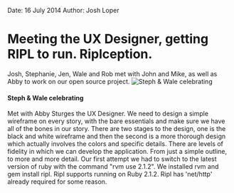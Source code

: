 Date: 16 July 2014
Author: Josh Loper

# Meeting the UX Designer, getting RIPL to run.  Riplception.

Josh, Stephanie, Jen, Wale and Rob met with John and Mike, as well as Abby to work on our open source project.
![Steph & Wale celebrating](/attachments/riplception.jpg)
#### Steph & Wale celebrating

Met with Abby Sturges the UX Designer.  We need to design a simple wireframe on every story, with the bare essentials and make sure we have all of the bones in our story.  There are two stages to the design, one is the black and white wireframe and then the second is a more thorough design which actually involves the colors and specific details.  There are levels of fidelity in which we can develop the application.  From just a simple outline, to more and more detail.  Our first attempt we had to switch to the latest version of ruby with the command "rvm use 2.1.2".  We installed rvm and gem install ripl.  Ripl supports running on Ruby 2.1.2.  Ripl has 'net/http' already required for some reason.
